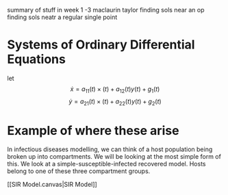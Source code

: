 
summary of stuff in week 1 -3
maclaurin
taylor
finding sols near an op
finding sols neatr a regular single point


# Systems of Ordinary Differential Equations

let $$
\dot{x} =a_{11}(t)\times(t) + a_{12}(t)y(t) + g_{1}(t)
$$
$$
\dot{y} =a_{21}(t)\times(t) + a_{22}(t)y(t) + g_{2}(t)
$$
# Example of where these arise

In infectious diseases modelling, we can think of a host population being broken up into compartments. We will be looking at the most simple form of this.
We look at a simple-susceptible-infected recovered model. Hosts belong to one of these three compartment groups.

[[SIR Model.canvas|SIR Model]]
